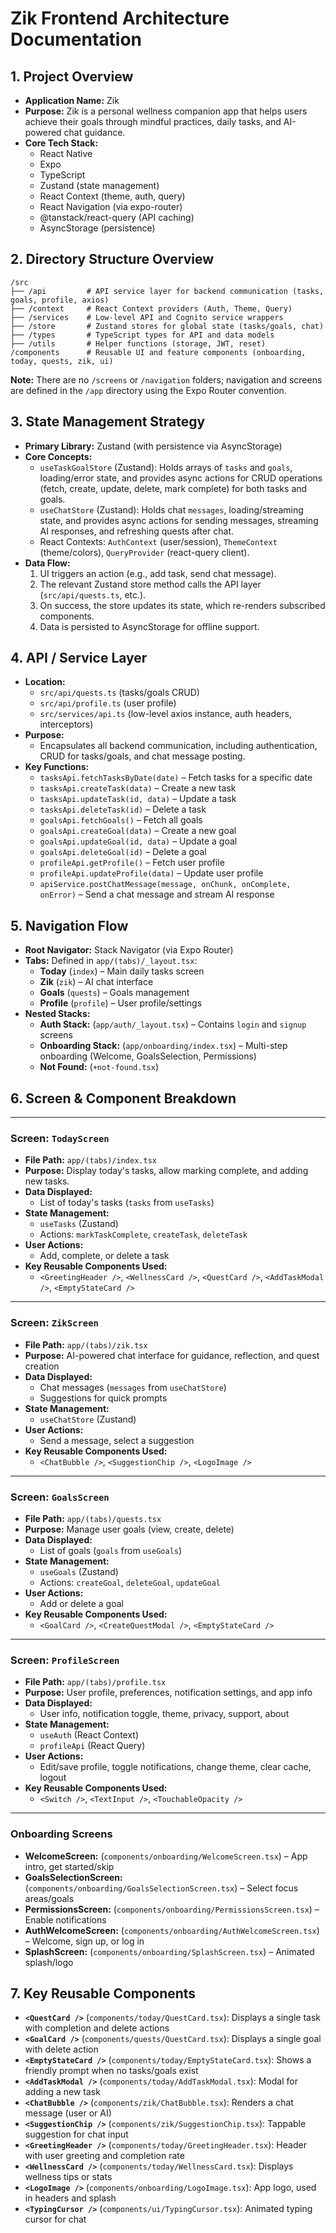 # Zik Frontend Architecture Documentation

## 1. Project Overview

- **Application Name:** Zik
- **Purpose:** Zik is a personal wellness companion app that helps users achieve their goals through mindful practices, daily tasks, and AI-powered chat guidance.
- **Core Tech Stack:**
  - React Native
  - Expo
  - TypeScript
  - Zustand (state management)
  - React Context (theme, auth, query)
  - React Navigation (via expo-router)
  - @tanstack/react-query (API caching)
  - AsyncStorage (persistence)

## 2. Directory Structure Overview

```
/src
├── /api         # API service layer for backend communication (tasks, goals, profile, axios)
├── /context     # React Context providers (Auth, Theme, Query)
├── /services    # Low-level API and Cognito service wrappers
├── /store       # Zustand stores for global state (tasks/goals, chat)
├── /types       # TypeScript types for API and data models
├── /utils       # Helper functions (storage, JWT, reset)
/components      # Reusable UI and feature components (onboarding, today, quests, zik, ui)
```

**Note:** There are no `/screens` or `/navigation` folders; navigation and screens are defined in the `/app` directory using the Expo Router convention.

## 3. State Management Strategy

- **Primary Library:** Zustand (with persistence via AsyncStorage)
- **Core Concepts:**
  - `useTaskGoalStore` (Zustand): Holds arrays of `tasks` and `goals`, loading/error state, and provides async actions for CRUD operations (fetch, create, update, delete, mark complete) for both tasks and goals.
  - `useChatStore` (Zustand): Holds chat `messages`, loading/streaming state, and provides async actions for sending messages, streaming AI responses, and refreshing quests after chat.
  - React Contexts: `AuthContext` (user/session), `ThemeContext` (theme/colors), `QueryProvider` (react-query client).
- **Data Flow:**
  1. UI triggers an action (e.g., add task, send chat message).
  2. The relevant Zustand store method calls the API layer (`src/api/quests.ts`, etc.).
  3. On success, the store updates its state, which re-renders subscribed components.
  4. Data is persisted to AsyncStorage for offline support.

## 4. API / Service Layer

- **Location:**
  - `src/api/quests.ts` (tasks/goals CRUD)
  - `src/api/profile.ts` (user profile)
  - `src/services/api.ts` (low-level axios instance, auth headers, interceptors)
- **Purpose:**
  - Encapsulates all backend communication, including authentication, CRUD for tasks/goals, and chat message posting.
- **Key Functions:**
  - `tasksApi.fetchTasksByDate(date)` – Fetch tasks for a specific date
  - `tasksApi.createTask(data)` – Create a new task
  - `tasksApi.updateTask(id, data)` – Update a task
  - `tasksApi.deleteTask(id)` – Delete a task
  - `goalsApi.fetchGoals()` – Fetch all goals
  - `goalsApi.createGoal(data)` – Create a new goal
  - `goalsApi.updateGoal(id, data)` – Update a goal
  - `goalsApi.deleteGoal(id)` – Delete a goal
  - `profileApi.getProfile()` – Fetch user profile
  - `profileApi.updateProfile(data)` – Update user profile
  - `apiService.postChatMessage(message, onChunk, onComplete, onError)` – Send a chat message and stream AI response

## 5. Navigation Flow

- **Root Navigator:** Stack Navigator (via Expo Router)
- **Tabs:** Defined in `app/(tabs)/_layout.tsx`:
  - **Today** (`index`) – Main daily tasks screen
  - **Zik** (`zik`) – AI chat interface
  - **Goals** (`quests`) – Goals management
  - **Profile** (`profile`) – User profile/settings
- **Nested Stacks:**
  - **Auth Stack:** (`app/auth/_layout.tsx`) – Contains `login` and `signup` screens
  - **Onboarding Stack:** (`app/onboarding/index.tsx`) – Multi-step onboarding (Welcome, GoalsSelection, Permissions)
  - **Not Found:** (`+not-found.tsx`)

## 6. Screen & Component Breakdown

---

### Screen: `TodayScreen`

- **File Path:** `app/(tabs)/index.tsx`
- **Purpose:** Display today's tasks, allow marking complete, and adding new tasks.
- **Data Displayed:**
  - List of today's tasks (`tasks` from `useTasks`)
- **State Management:**
  - `useTasks` (Zustand)
  - Actions: `markTaskComplete`, `createTask`, `deleteTask`
- **User Actions:**
  - Add, complete, or delete a task
- **Key Reusable Components Used:**
  - `<GreetingHeader />`, `<WellnessCard />`, `<QuestCard />`, `<AddTaskModal />`, `<EmptyStateCard />`

---

### Screen: `ZikScreen`

- **File Path:** `app/(tabs)/zik.tsx`
- **Purpose:** AI-powered chat interface for guidance, reflection, and quest creation
- **Data Displayed:**
  - Chat messages (`messages` from `useChatStore`)
  - Suggestions for quick prompts
- **State Management:**
  - `useChatStore` (Zustand)
- **User Actions:**
  - Send a message, select a suggestion
- **Key Reusable Components Used:**
  - `<ChatBubble />`, `<SuggestionChip />`, `<LogoImage />`

---

### Screen: `GoalsScreen`

- **File Path:** `app/(tabs)/quests.tsx`
- **Purpose:** Manage user goals (view, create, delete)
- **Data Displayed:**
  - List of goals (`goals` from `useGoals`)
- **State Management:**
  - `useGoals` (Zustand)
  - Actions: `createGoal`, `deleteGoal`, `updateGoal`
- **User Actions:**
  - Add or delete a goal
- **Key Reusable Components Used:**
  - `<GoalCard />`, `<CreateQuestModal />`, `<EmptyStateCard />`

---

### Screen: `ProfileScreen`

- **File Path:** `app/(tabs)/profile.tsx`
- **Purpose:** User profile, preferences, notification settings, and app info
- **Data Displayed:**
  - User info, notification toggle, theme, privacy, support, about
- **State Management:**
  - `useAuth` (React Context)
  - `profileApi` (React Query)
- **User Actions:**
  - Edit/save profile, toggle notifications, change theme, clear cache, logout
- **Key Reusable Components Used:**
  - `<Switch />`, `<TextInput />`, `<TouchableOpacity />`

---

### Onboarding Screens

- **WelcomeScreen:** (`components/onboarding/WelcomeScreen.tsx`) – App intro, get started/skip
- **GoalsSelectionScreen:** (`components/onboarding/GoalsSelectionScreen.tsx`) – Select focus areas/goals
- **PermissionsScreen:** (`components/onboarding/PermissionsScreen.tsx`) – Enable notifications
- **AuthWelcomeScreen:** (`components/onboarding/AuthWelcomeScreen.tsx`) – Welcome, sign up, or log in
- **SplashScreen:** (`components/onboarding/SplashScreen.tsx`) – Animated splash/logo

## 7. Key Reusable Components

- **`<QuestCard />`** (`components/today/QuestCard.tsx`): Displays a single task with completion and delete actions
- **`<GoalCard />`** (`components/quests/QuestCard.tsx`): Displays a single goal with delete action
- **`<EmptyStateCard />`** (`components/today/EmptyStateCard.tsx`): Shows a friendly prompt when no tasks/goals exist
- **`<AddTaskModal />`** (`components/today/AddTaskModal.tsx`): Modal for adding a new task
- **`<ChatBubble />`** (`components/zik/ChatBubble.tsx`): Renders a chat message (user or AI)
- **`<SuggestionChip />`** (`components/zik/SuggestionChip.tsx`): Tappable suggestion for chat input
- **`<GreetingHeader />`** (`components/today/GreetingHeader.tsx`): Header with user greeting and completion rate
- **`<WellnessCard />`** (`components/today/WellnessCard.tsx`): Displays wellness tips or stats
- **`<LogoImage />`** (`components/onboarding/LogoImage.tsx`): App logo, used in headers and splash
- **`<TypingCursor />`** (`components/ui/TypingCursor.tsx`): Animated typing cursor for chat
